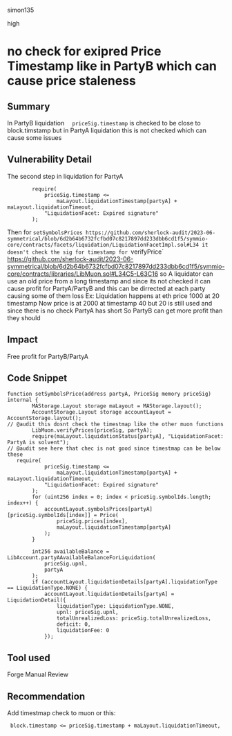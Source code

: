 simon135

high

# no check for exipred Price Timestamp like in PartyB which can cause price staleness

## Summary
In PartyB liquidation `  priceSig.timestamp` is checked to be close to block.timstamp but in PartyA liquidation this is not checked which can cause some issues 
## Vulnerability Detail
The second step in liquidation for PartyA 
```solidity
        require(
            priceSig.timestamp <=
                maLayout.liquidationTimestamp[partyA] + maLayout.liquidationTimeout,
            "LiquidationFacet: Expired signature"
        );
```
Then for `setSymbolsPrices
https://github.com/sherlock-audit/2023-06-symmetrical/blob/6d2b64b6732fcfbd07c8217897dd233dbb6cd1f5/symmio-core/contracts/facets/liquidation/LiquidationFacetImpl.sol#L34
it doesn't check the sig for timestamp for `verifyPrice`  https://github.com/sherlock-audit/2023-06-symmetrical/blob/6d2b64b6732fcfbd07c8217897dd233dbb6cd1f5/symmio-core/contracts/libraries/LibMuon.sol#L34C5-L63C16
so A liquidator can use  an old price from a long timestamp and since its not checked it can cause profit for PartyA/PartyB and this can be dirrected at each party causing some of them loss 
Ex:
Liquidation happens at eth price 1000 at 20 timestamp
Now price is at 2000 at timestamp 40 but 20 is  still used and since there is no check PartyA has short So PartyB can get more profit than they should 
## Impact
Free profit for PartyB/PartyA 
## Code Snippet

```solidity 
function setSymbolsPrice(address partyA, PriceSig memory priceSig) internal {
        MAStorage.Layout storage maLayout = MAStorage.layout();
        AccountStorage.Layout storage accountLayout = AccountStorage.layout();
// @audit this dosnt check the timestmap like the other muon functions 
        LibMuon.verifyPrices(priceSig, partyA);
        require(maLayout.liquidationStatus[partyA], "LiquidationFacet: PartyA is solvent");
// @audit see here that chec is not good since timestmap can be below these      
   require(
            priceSig.timestamp <=
                maLayout.liquidationTimestamp[partyA] + maLayout.liquidationTimeout,
            "LiquidationFacet: Expired signature"
        );
        for (uint256 index = 0; index < priceSig.symbolIds.length; index++) {
            accountLayout.symbolsPrices[partyA][priceSig.symbolIds[index]] = Price(
                priceSig.prices[index],
                maLayout.liquidationTimestamp[partyA]
            );
        }

        int256 availableBalance = LibAccount.partyAAvailableBalanceForLiquidation(
            priceSig.upnl,
            partyA
        );
        if (accountLayout.liquidationDetails[partyA].liquidationType == LiquidationType.NONE) {
            accountLayout.liquidationDetails[partyA] = LiquidationDetail({
                liquidationType: LiquidationType.NONE,
                upnl: priceSig.upnl,
                totalUnrealizedLoss: priceSig.totalUnrealizedLoss,
                deficit: 0,
                liquidationFee: 0
            });
```
## Tool used
Forge 
Manual Review

## Recommendation
Add timestmap check to muon or this: 
```solidity
 block.timestamp <= priceSig.timestamp + maLayout.liquidationTimeout, 
```